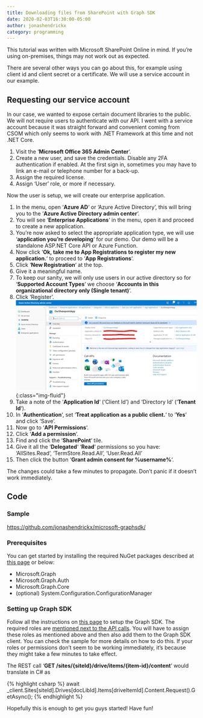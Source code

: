 ```yaml
---
title: Downloading files from SharePoint with Graph SDK
date: 2020-02-03T16:30:00-05:00
author: jonashendrickx
category: programming
---
```

This tutorial was written with Microsoft SharePoint Online in mind. If you&#8217;re using on-premises, things may not work out as expected.

There are several other ways you can go about this, for example using client id and client secret or a certificate. We will use a service account in our example.

## Requesting our service account

In our case, we wanted to expose certain document libraries to the public. We will not require users to authenticate with our API. I went with a service account because it was straight forward and convenient coming from CSOM which only seems to work with .NET Framework at this time and not .NET Core.

  1. Visit the &#8216;**Microsoft Office 365 Admin Center**&#8216;.
  2. Create a new user, and save the credentials. Disable any 2FA authentication if enabled. At the first sign in, sometimes you may have to link an e-mail or telephone number for a back-up.
  3. Assign the required license.
  4. Assign &#8216;User&#8217; role, or more if necessary.

Now the user is setup, we will create our enterprise application.

  1. In the menu, open &#8216;**Azure AD**&#8216; or &#8216;Azure Active Directory&#8217;, this will bring you to the &#8216;**Azure Active Directory admin center**&#8216;.
  2. You will see &#8216;**Enterprise Applications**&#8216; in the menu, open it and proceed to create a new application.
  3. You&#8217;re now asked to select the appropriate application type, we will use &#8216;**application you&#8217;re developing**&#8216; for our demo. Our demo will be a standalone ASP.NET Core API or Azure Function.
  4. Now click &#8216;**Ok, take me to App Registrations to register my new application.**&#8216; to proceed to &#8216;**App Registrations**&#8216;.
  5. Click &#8216;**New Registration**&#8216; at the top.
  6. Give it a meaningful name.
  7. To keep our sanity, we will only use users in our active directory so for &#8216;**Supported Account Types**&#8216; we choose &#8216;**Accounts in this organizational directory only (Single tenant)**&#8216;.
  8. Click &#8216;Register&#8217;. ![SharePoint Graph SDK Tutorial](/assets/img/posts/2020/03/sharepoint-graph-sdk-tutorial.jpg){:class="img-fluid"}
  9. Take a note of the &#8216;**Application Id**&#8216; (&#8216;Client Id&#8217;) and &#8216;Directory Id&#8217; (&#8216;**Tenant Id**&#8216;).
 1.  In &#8216;**Authentication**&#8216;, set &#8216;**Treat application as a public client.**&#8216; to &#8216;**Yes**&#8216; and click &#8216;Save&#8217;.
 2.  Now go to &#8216;**API Permissions**&#8216;.
 3.  Click &#8216;**Add a permission**&#8216;.
 4.  Find and click the &#8216;**SharePoint**&#8216; tile.
 5.  Give it all the &#8216;**Delegated**&#8216; &#8216;**Read**&#8216; permissions so you have: &#8216;AllSites.Read&#8217;, &#8216;TermStore.Read.All&#8217;, &#8216;User.Read.All&#8217;
 6.  Then click the button &#8216;**Grant admin consent for %username%**&#8216;.

The changes could take a few minutes to propagate. Don&#8217;t panic if it doesn&#8217;t work immediately.

## Code

### Sample

<https://github.com/jonashendrickx/microsoft-graphsdk/>

### Prerequisites

You can get started by installing the required NuGet packages described at <a rel="noreferrer noopener" aria-label="this page (opens in a new tab)" href="https://docs.microsoft.com/en-us/graph/sdks/sdk-installation" target="_blank">this page</a> or below:

  * Microsoft.Graph
  * Microsoft.Graph.Auth
  * Microsoft.Graph.Core
  * (optional) System.Configuration.ConfigurationManager

### Setting up Graph SDK

Follow all the instructions on <a rel="noreferrer noopener" href="https://docs.microsoft.com/en-us/graph/sdks/sdks-overview" target="_blank">this page</a> to setup the Graph SDK. The required roles are <a rel="noreferrer noopener" href="https://docs.microsoft.com/en-us/graph/api/driveitem-get-content?view=graph-rest-1.0&tabs=http" target="_blank">mentioned next to the API calls</a>. You will have to assign these roles as mentioned above and then also add them to the Graph SDK client. You can check the sample for more details on how to do this. If your roles or permissions don&#8217;t seem to be working immediately, it&#8217;s because they might take a few minutes to take effect.

The REST call &#8216;**GET /sites/{siteId}/drive/items/{item-id}/content**&#8216; would translate in C# as

{% highlight csharp %}
await _client.Sites[siteId].Drives[docLibId].Items[driveItemId].Content.Request().GetAsync();
{% endhighlight %}

Hopefully this is enough to get you guys started! Have fun!